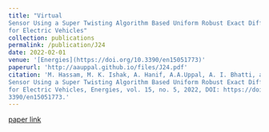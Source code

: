 ```yaml
---
title: "Virtual
Sensor Using a Super Twisting Algorithm Based Uniform Robust Exact Differentiator
for Electric Vehicles"
collection: publications
permalink: /publication/J24
date: 2022-02-01
venue: '[Energies](https://doi.org/10.3390/en15051773)'
paperurl: 'http://aauppal.github.io/files/J24.pdf'
citation: 'M. Hassam, M. K. Ishak, A. Hanif, A.A.Uppal, A. I. Bhatti, and N. A. M. Isa, "Virtual
Sensor Using a Super Twisting Algorithm Based Uniform Robust Exact Differentiator
for Electric Vehicles, Energies, vol. 15, no. 5, 2022, DOI: https://doi.org/10.
3390/en15051773.'
---
```

[](http://aauppal.github.io/files/J24.pdf)
[paper link](https://doi.org/10.3390/en15051773)

